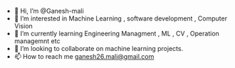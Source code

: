 - 👋 Hi, I’m @Ganesh-mali
- 👀 I’m interested in Machine Learning , software development , Computer Vision 
- 🌱 I’m currently learning Engineering Managment , ML , CV  , Operation managemnt etc
- 💞️ I’m looking to collaborate on machine learning projects.
- 📫 How to reach me  ganesh26.mali@gmail.com 

<!---
Ganesh-mali/Ganesh-mali is a ✨ special ✨ repository because its `README.md` (this file) appears on your GitHub profile.
You can click the Preview link to take a look at your changes.
--->
